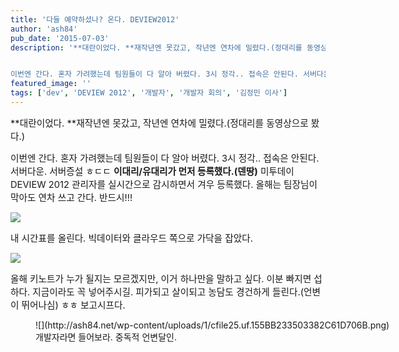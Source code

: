 ```yaml
---
title: '다들 예약하셨나? 온다. DEVIEW2012'
author: 'ash84'
pub_date: '2015-07-03'
description: '**대란이었다. **재작년엔 못갔고, 작년엔 연차에 밀렸다.(정대리를 동영상으로 봤다.) 


이번엔 간다. 혼자 가려했는데 팀원들이 다 알아 버렸다. 3시 정각.. 접속은 안된다. 서버다운. 서버증설 ㅎㄷㄷ **이대리/유대리가 먼저 등록했다.(덴땅)** 미투데이 DEVIEW 2012 관리자를 실시간으로 감시하면서 겨우 등록했다.'
featured_image: ''
tags: ['dev', 'DEVIEW 2012', '개발자', '개발자 회의', '김정민 이사']
---
```



<span style="font-size: 11pt; ">**대란이었다. **재작년엔 못갔고, 작년엔 연차에 밀렸다.(정대리를 동영상으로 봤다.) </span>

<span style="font-size: 11pt; ">  
</span>

<span style="font-size: 11pt; ">이번엔 간다. 혼자 가려했는데 팀원들이 다 알아 버렸다. 3시 정각.. 접속은 안된다. 서버다운. 서버증설 ㅎㄷㄷ **이대리/유대리가 먼저 등록했다.(덴땅)** 미투데이 DEVIEW 2012 관리자를 실시간으로 감시하면서 겨우 등록했다. 올해는 팀장님이 막아도 연차 쓰고 간다. 반드시!!!</span>

![](http://ash84.net/wp-content/uploads/1/cfile5.uf.20356039503381F7241FBB.png)

<span style="font-size: 11pt; ">내 시간표를 올린다. 빅데이터와 클라우드 쪽으로 가닥을 잡았다. </span>

![](http://ash84.net/wp-content/uploads/1/cfile10.uf.136A69345033827C1EAFC8.png)

<span style="font-size: 11pt; ">올해 키노트가 누가 될지는 모르겠지만, 이거 하나만을 말하고 싶다. 이분 빠지면 섭하다. 지금이라도 꼭 넣어주시길. 피가되고 살이되고 농담도 경건하게 들린다.(언변이 뛰어나심) ㅎㅎ 보고시프다. </span>

<figure class="wp-caption aligncenter" style="width: 640px">![](http://ash84.net/wp-content/uploads/1/cfile25.uf.155BB233503382C61D706B.png)<figcaption class="wp-caption-text">개발자라면 들어보라. 중독적 언변달인.</figcaption></figure>

<span style="font-size: 11pt; "></span>



